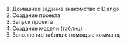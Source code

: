 1. Домашнее задание знакомство с Django.
2. Создание проекта
3. Запуск проекта
4. Создание модели (таблиц)
5. Заполнение таблиц с помощью комманд

[//]: # (список Shell комманд для заполнения справочников. )


[//]: # (category = Category&#40;name="Электроника",description="Приборы 220 В"&#41;)

[//]: # (category.save&#40;&#41;)

[//]: # (tovar=Product&#40;name="Телевизор",description="Samsung TV 20/48",price=1078.25,category=category&#41;)

[//]: # (tovar.save&#40;&#41;)

[//]: # (tovar2=Product&#40;name="Утюг",description="Dyson 450",price=154.54,category=category&#41;             )

[//]: # (tovar.save&#40;&#41;)

[//]: # (tovar2.save&#40;&#41;)

[//]: # (category = Category.objects.create&#40;name="Бытовая техника",description="Помошник в доме"&#41;)

[//]: # (tovar=Product&#40;name="Холодильник",description="libher 160x70x45",price=2305.77,category=category&#41;)

[//]: # (tovar.save&#40;&#41;)

[//]: # (tovar=Product.objects.create&#40;name="Стиральная машина",description="Aristone 880 об.мин.",price=756.04,category=category&#41;)

[//]: # (Category.objects.all&#40;&#41;)

[//]: # (tovar=Product.objects.get&#40;name="Телевизор"&#41;)

[//]: # (tovar.price=1278.25)

[//]: # (tovar.save&#40;&#41;)